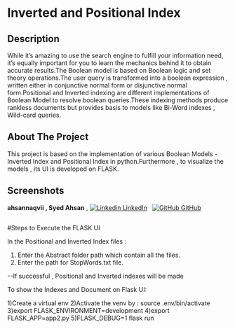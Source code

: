 # Inverted and Positional Index

## Description
While it’s amazing to use the search engine to fulfill your information need, it’s equally important for you to learn the mechanics behind it to obtain accurate results.The Boolean model is based on Boolean logic and set theory operations.The user query is transformed into a boolean expression , written either in conjunctive normal form or disjunctive normal form.Positional and Inverted indexing are different implementations of Boolean Model to resolve boolean queries.These indexing methods produce rankless documents but provides basis to models like Bi-Word indexes , Wild-card queries.

## About The Project
This project is based on the implementation of various Boolean Models - Inverted Index and Positional Index in python.Furthermore , to visualize the models , its UI is developed on FLASK.

## Screenshots




**ahsannaqvii , Syed Ahsan** ,  [![Linkedin](https://i.stack.imgur.com/gVE0j.png )  LinkedIn](https://www.linkedin.com/in/ahsannaqvii/)
&nbsp;
[![GitHub](https://i.stack.imgur.com/tskMh.png) GitHub](https://github.com/ahsannaqvii)
## 



#Steps to Execute the FLASK UI

In the Positional and Inverted Index files : 
1) Enter the Abstract folder path which contain all the files.
2) Enter the path for StopWords.txt file.

--If successful , Positional and Inverted indexes will be  made

To show the Indexes and Document on Flask UI:

1)Create a virtual env
2)Activate the venv by : source .env/bin/activate
3)export FLASK_ENVIRONMENT=development
4)export FLASK_APP=app2.py
5)FLASK_DEBUG=1 flask run





